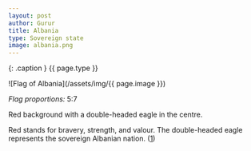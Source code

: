 ```yaml
---
layout: post
author: Gurur
title: Albania
type: Sovereign state
image: albania.png
---
```

{: .caption }
{{ page.type }}

![Flag of Albania](/assets/img/{{ page.image }})

*Flag proportions:* 5:7

Red background with a double-headed eagle in the centre. 

Red stands for bravery, strength, and valour. The double-headed eagle represents the sovereign Albanian nation. (<span class="source-link">[1](https://en.wikipedia.org/wiki/Flag_of_Albania)</span>)